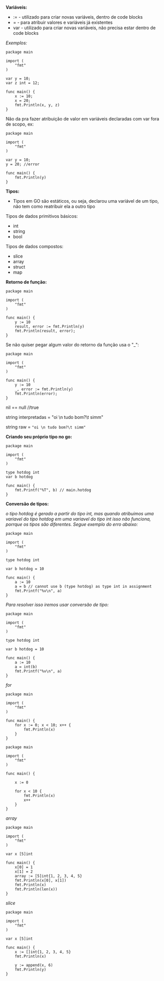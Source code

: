 **Variáveis:**

* :=    - utilizado para criar novas variáveis, dentro de code blocks
* =     - para atribuir valores e variáveis já existentes
* var   - utilizado para criar novas variáveis, não precisa estar dentro de code blocks

*Exemplos:*

```
package main

import (
    "fmt"
)

var y = 10;
var z int = 12;

func main() {
    x := 10;
    x = 20;
    fmt.Println(x, y, z)
}
```

Não da pra fazer atribuição de valor em variáveis declaradas com var fora de scopo, ex:

```
package main

import (
    "fmt"
)

var y = 10;
y = 20; //error

func main() {
    fmt.Println(y)
}
```

**Tipos:**

* Tipos em GO são estáticos, ou seja, declarou uma variável de um tipo, não tem como reatribuir ela a outro tipo

Tipos de dados primitivos básicos:

* int
* string
* bool

Tipos de dados compostos:

* slice
* array
* struct
* map

**Retorno de função:**

```
package main

import (
    "fmt"
)

func main() {
    y := 10
    result, error := fmt.Println(y)
    fmt.Println(result, error);
}
```

Se não quiser pegar algum valor do retorno da função usa o "_":

```
package main

import (
    "fmt"
)

func main() {
    y := 10
    _, error := fmt.Println(y)
    fmt.Println(error);
}
```

nil == null //true

string interpretadas = "oi \n tudo bom?\t simm"

string raw = `"oi \n tudo bom?\t simm"`

**Criando seu próprio tipo no go:**

```
package main

import (
    "fmt"
)

type hotdog int
var b hotdog

func main() {
    fmt.Printf("%T", b) // main.hotdog
}
```

**Conversão de tipos:**

*o tipo hotdog é gerado a partir do tipo int, mas quando atribuimos uma variavel do tipo hotdog em uma variavel do tipo int isso não funciona,
porrque os tipos são diferentes. Segue exemplo do erro abaixo:*

```
package main

import (
	"fmt"
)

type hotdog int

var b hotdog = 10

func main() {
	a := 10
	a = b // cannot use b (type hotdog) as type int in assignment
	fmt.Printf("%v\n", a)
}
```

*Para resolver isso iremos usar conversão de tipo:*

```
package main

import (
	"fmt"
)

type hotdog int

var b hotdog = 10

func main() {
	a := 10
	a = int(b)
	fmt.Printf("%v\n", a)
}
```

*for*

```
package main

import (
	"fmt"
)

func main() {
	for x := 0; x < 10; x++ {
		fmt.Println(x)
	}
}
```

```
package main

import (
	"fmt"
)

func main() {

    x := 0

	for x < 10 {
		fmt.Println(x)
        x++
	}
}
```

*array*

```
package main

import (
	"fmt"
)

var x [5]int

func main() {
	x[0] = 1
	x[1] = 2
    array := [5]int{1, 2, 3, 4, 5}
	fmt.Println(x[0], x[1])
	fmt.Println(x)
    fmt.Println(len(x))
}
```

*slice*

```
package main

import (
	"fmt"
)

var x [5]int

func main() {
	x := []int{1, 2, 3, 4, 5}
    fmt.Println(x)

    y := append(x, 6)
    fmt.Println(y)
}
```

